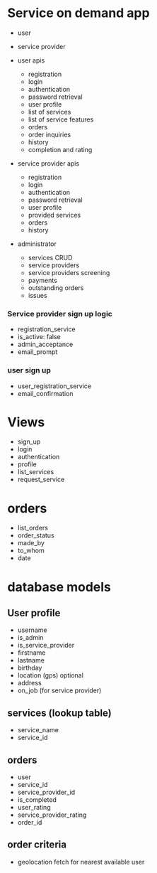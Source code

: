 # Service on demand app


- user
- service provider

- user apis

    - registration
    - login
    - authentication
    - password retrieval
    - user profile
    - list of services
    - list of service features
    - orders
    - order inquiries
    - history
    - completion and rating

- service provider apis

    - registration
    - login
    - authentication
    - password retrieval
    - user profile
    - provided services
    - orders
    - history

- administrator
    - services CRUD
    - service providers
    - service providers screening
    - payments
    - outstanding orders
    - issues


### Service provider sign up logic

- registration_service
- is_active: false
- admin_acceptance
- email_prompt


### user sign up

- user_registration_service
- email_confirmation

# Views

- sign_up
- login
- authentication
- profile
- list_services
- request_service


# orders

- list_orders
- order_status
- made_by
- to_whom
- date


# database models

## User profile

- username
- is_admin
- is_service_provider
- firstname
- lastname
- birthday
- location (gps) optional
- address
- on_job (for service provider)

## services (lookup table)

- service_name
- service_id

## orders

- user
- service_id
- service_provider_id
- is_completed
- user_rating
- service_provider_rating
- order_id

## order criteria

- geolocation fetch for nearest available user
